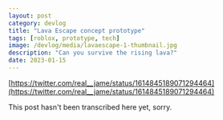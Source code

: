 ```yaml
---
layout: post
category: devlog
title: "Lava Escape concept prototype"
tags: [roblox, prototype, tech]
image: /devlog/media/lavaescape-1-thumbnail.jpg
description: "Can you survive the rising lava?"
date: 2023-01-15
---
```

[https://twitter.com/real__jame/status/1614845189071294464](https://twitter.com/real__jame/status/1614845189071294464)

This post hasn't been transcribed here yet, sorry.
